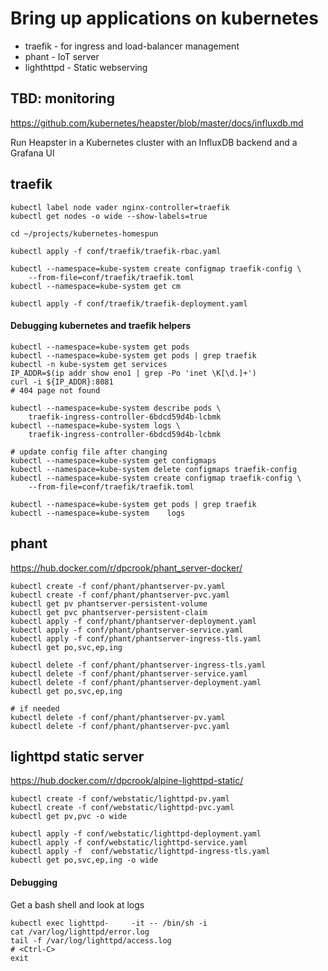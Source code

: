 
# Bring up applications on kubernetes

 - traefik - for ingress and load-balancer management
 - phant - IoT server
 - lighthttpd - Static webserving



## TBD: monitoring

https://github.com/kubernetes/heapster/blob/master/docs/influxdb.md

Run Heapster in a Kubernetes cluster with an InfluxDB backend and a Grafana UI


## traefik

```
kubectl label node vader nginx-controller=traefik
kubectl get nodes -o wide --show-labels=true

cd ~/projects/kubernetes-homespun

kubectl apply -f conf/traefik/traefik-rbac.yaml

kubectl --namespace=kube-system create configmap traefik-config \
    --from-file=conf/traefik/traefik.toml
kubectl --namespace=kube-system get cm

kubectl apply -f conf/traefik/traefik-deployment.yaml
```

#### Debugging kubernetes and traefik helpers

```
kubectl --namespace=kube-system get pods
kubectl --namespace=kube-system get pods | grep traefik
kubectl -n kube-system get services
IP_ADDR=$(ip addr show eno1 | grep -Po 'inet \K[\d.]+')
curl -i ${IP_ADDR}:8081
# 404 page not found

kubectl --namespace=kube-system describe pods \
    traefik-ingress-controller-6bdcd59d4b-lcbmk
kubectl --namespace=kube-system logs \
    traefik-ingress-controller-6bdcd59d4b-lcbmk

# update config file after changing
kubectl --namespace=kube-system get configmaps
kubectl --namespace=kube-system delete configmaps traefik-config
kubectl --namespace=kube-system create configmap traefik-config \
    --from-file=conf/traefik/traefik.toml

kubectl --namespace=kube-system get pods | grep traefik
kubectl --namespace=kube-system    logs
 ```


## phant

https://hub.docker.com/r/dpcrook/phant_server-docker/

```shell
kubectl create -f conf/phant/phantserver-pv.yaml
kubectl create -f conf/phant/phantserver-pvc.yaml
kubectl get pv phantserver-persistent-volume
kubectl get pvc phantserver-persistent-claim
kubectl apply -f conf/phant/phantserver-deployment.yaml
kubectl apply -f conf/phant/phantserver-service.yaml
kubectl apply -f conf/phant/phantserver-ingress-tls.yaml
kubectl get po,svc,ep,ing
```


```shell
kubectl delete -f conf/phant/phantserver-ingress-tls.yaml
kubectl delete -f conf/phant/phantserver-service.yaml
kubectl delete -f conf/phant/phantserver-deployment.yaml
kubectl get po,svc,ep,ing

# if needed
kubectl delete -f conf/phant/phantserver-pv.yaml
kubectl delete -f conf/phant/phantserver-pvc.yaml
```


## lighttpd static server

https://hub.docker.com/r/dpcrook/alpine-lighttpd-static/

``` shell
kubectl create -f conf/webstatic/lighttpd-pv.yaml
kubectl create -f conf/webstatic/lighttpd-pvc.yaml
kubectl get pv,pvc -o wide

kubectl apply -f conf/webstatic/lighttpd-deployment.yaml
kubectl apply -f conf/webstatic/lighttpd-service.yaml
kubectl apply -f  conf/webstatic/lighttpd-ingress-tls.yaml
kubectl get po,svc,ep,ing -o wide
```

#### Debugging

Get a bash shell and look at logs

``` shell
kubectl exec lighttpd-     -it -- /bin/sh -i
cat /var/log/lighttpd/error.log
tail -f /var/log/lighttpd/access.log
# <Ctrl-C>
exit
```
